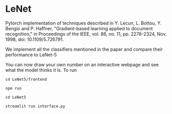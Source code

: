 # LeNet

Pytorch implementation of techniques described in Y. Lecun, L. Bottou, Y. Bengio and P. Haffner, "Gradient-based learning applied to document recognition," in Proceedings of the IEEE, vol. 86, no. 11, pp. 2278-2324, Nov. 1998, doi: 10.1109/5.726791.

We implement all the classifiers mentioned in the paper and compare their performance to LeNet-5

You can now draw your own number on an interactive webpage and see what the model thinks it is. To run

```cd LeNet5/frontend```

```npm run```

```cd LeNet5```

```streamlit run interface.py```
